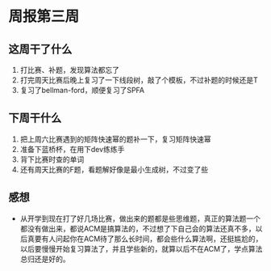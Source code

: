 # 周报第三周

## 这周干了什么

1. 打比赛、补题，发现算法都忘了
2. 打完周天比赛后晚上复习了一下线段树，敲了个模板，不过补题的时候还是T 
3. 复习了bellman-ford，顺便复习了SPFA

## 下周干什么

1. 把上周六比赛遇到的矩阵快速幂的题补一下，复习矩阵快速幂
2. 准备下蓝桥杯，在用下dev练练手
3. 背下比赛时查的单词
4. 还有周天比赛的F题，看题解好像是最小生成树，不过变了些

## 感想

+ 从开学到现在打了好几场比赛，做出来的题都是些思维题，真正的算法题一个都没有做出来，都说ACM是搞算法的，不过想了下自己会的算法还真不多，以后真要有人问起你在ACM待了那么长时间，都会些什么算法啊，还挺尴尬的，以后要慢慢开始复习算法了，并且学些新的，就算以后不在ACM了，学点算法总归还是好的。 
